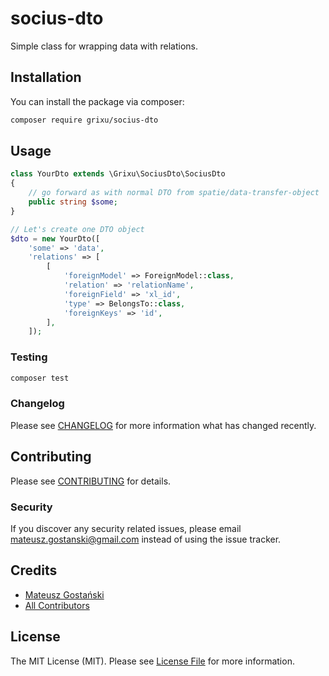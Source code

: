 # socius-dto

Simple class for wrapping data with relations.

## Installation

You can install the package via composer:

```bash
composer require grixu/socius-dto
```

## Usage

```php
class YourDto extends \Grixu\SociusDto\SociusDto
{
    // go forward as with normal DTO from spatie/data-transfer-object
    public string $some;
}

// Let's create one DTO object
$dto = new YourDto([
    'some' => 'data',
    'relations' => [
        [
            'foreignModel' => ForeignModel::class,
            'relation' => 'relationName',
            'foreignField' => 'xl_id',
            'type' => BelongsTo::class,
            'foreignKeys' => 'id',
        ],
    ]);
```

### Testing

``` bash
composer test
```

### Changelog

Please see [CHANGELOG](CHANGELOG.md) for more information what has changed recently.

## Contributing

Please see [CONTRIBUTING](CONTRIBUTING.md) for details.

### Security

If you discover any security related issues, please email mateusz.gostanski@gmail.com instead of using the issue tracker.

## Credits

- [Mateusz Gostański](https://github.com/grixu)
- [All Contributors](../../contributors)

## License

The MIT License (MIT). Please see [License File](LICENSE.md) for more information.
